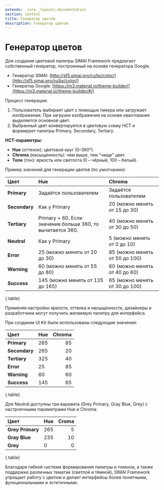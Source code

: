 ```yaml
---
extends: _core._layouts.documentation
section: content
title: Генератор цветов
description: Генератор цветов
---
```


# Генератор цветов

Для создания цветовой палитры SIMAI Framework предлагает собственный генератор, построенный на основе генератора Google.

* Генератор SIMAI: [http://sf5.simai.pro/ru/bx/color/](http://sf5.simai.pro/ru/bx/color/)
* Генератор Google: [https://m3.material.io/theme-builder/](https://m3.material.io/theme-builder/#/)

Процесс генерации:

1. Пользователь выбирает цвет с помощью пикера или загружает изображение. При загрузке изображения на основе квантования
   выделяется основной цвет.
2. Выбранный цвет конвертируется в цветовую схему HCT и формирует палитры Primary, Secondary, Tertiary.

**HCT-параметры:**

* **Hue** (оттенок): цветовой круг (0–360°).
* **Chroma** (насыщенность): чем выше, тем "чище" цвет.
* **Tone** (тон): яркость или светлота (0 – чёрный, 100 – белый).

Пример значений для генерации цветов (по умолчанию):

| Цвет          | Hue                                                         | Chroma      |
|:--------------|:--------------------------------------------------------------------------------|:--------------------------------|
| **Primary**   | Задаётся пользователем                                                          | Задаётся пользователем          |
| **Secondary** | Как у Primary                                                                   | 20 (можно менять от 15 до 30\)  |
| **Tertiary**  | Primary \+ 60\. Если значение больше 360, то вычитается 360\.                   | 40 (можно менять от 30 до 50\)  |
| **Neutral**   | Как у Primary                                                                   | 5 (можно менять от 0 до 10\)    |
| **Error**     | 25 (можно менять от 20 до 30\)                                                  | 85 (можно менять от 50 до 100\) |
| **Warning**   | 60 (можно менять от 55 до 80\)                                                  | 60 (можно менять от 40 до 60\)  |
| **Success**   | 145 (можно менять от 135 до 165\)                                               | 65 (можно менять от 30 до 100\) |
{.table}

Применяя настройки яркости, оттенка и насыщенности, дизайнеры и разработчики могут получить желаемую палитру для
интерфейса.

При создании UI Kit были использованы следующие значения:

| Цвет          | Hue |  Chroma |
|:--------------|-----|--------:|
| **Primary**   | 265 |      85 |
| **Secondary** | 265 |      20 |
| **Tertiary**  | 325 |      40 |
| **Error**     | 25  |      85 |
| **Warning**   | 60  |      60 |
| **Success**   | 145 |      65 |
{.table}

Для Neutral доступны три варианта (Grey Primary, Gray Blue, Grey) с настроечными параметрами Hue и Chroma:

| Цвет             | Hue |  Croma |
|:-----------------|-----|-------:|
| **Grey Primary** | 265 |      5 |
| **Gray Blue**    | 235 |     10 |
| **Grey**         | 0   |      0 |
{.table}

Благодаря гибкой системе формирования палитры и токенов, а также поддержке различных тематик (светлой и тёмной), SIMAI
Framework упрощает работу с цветом и делает интерфейсы более понятными, функциональными и эстетичными.
